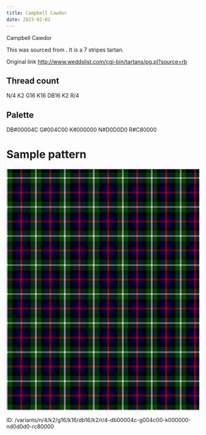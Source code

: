 ```yaml
---
title: Campbell Cawdor
date: 2023-02-02
---
```

Campbell Cawdor

This was sourced from <no value>.  It is a 7 stripes tartan.

Original link http://www.weddslist.com/cgi-bin/tartans/pg.pl?source=rb

## Thread count
N/4 K2 G16 K16 DB16 K2 R/4

## Palette
DB#00004C G#004C00 K#000000 N#D0D0D0 R#C80000

# Sample pattern

![Tartan detail](tartan.png "N/4 K2 G16 K16 DB16 K2 R/4 tartan")

ID: /variants/n/4/k2/g16/k16/db16/k2/r/4-db00004c-g004c00-k000000-nd0d0d0-rc80000